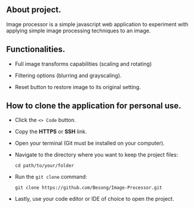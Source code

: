 ## About project.
Image processor is a simple javascript web application to experiment with applying simple image processing techniques to an image.

## Functionalities.
- Full image transforms capabilities (scaling and rotating)

- Filtering options (blurring and grayscaling).

- Reset button to restore image to its original setting.

## How to clone the application for personal use.
- Click the `<> Code` button.
  
- Copy the **HTTPS** or **SSH** link.
  
- Open your terminal (Git must be installed on your computer).
  
- Navigate to the directory where you want to keep the project files:
  ```
  cd path/to/your/folder
  ```
  
- Run the `git clone` command:
  ```
  git clone https://github.com/Besong/Image-Processor.git
  ```
  
- Lastly, use your code editor or IDE of choice to open the project. 


